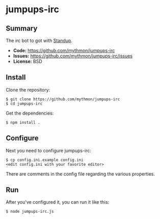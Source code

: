 jumpups-irc
===========

Summary
-------

The irc bot to got with [Standup](https://github.com/rlr/standup).

* **Code:** https://github.com/mythmon/jumpups-irc
* **Issues:** https://github.com/mythmon/jumpups-irc/issues
* **License:** BSD


Install
-------

Clone the repository:

    $ git clone https://github.com/mythmon/jumpups-irc
    $ cd jumpups-irc

Get the dependencies:

    $ npm install .


Configure
---------

Next you need to configure jumpups-irc:

    $ cp config.ini.example config.ini
    <edit config.ini with your favorite editor>

There are comments in the config file regarding the various
properties.


Run
---

After you've configured it, you can run it like this:

    $ node jumpups-irc.js
